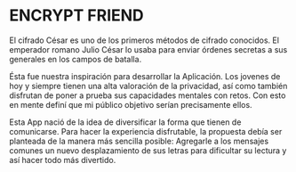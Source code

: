 # ENCRYPT FRIEND

El cifrado César es uno de los primeros métodos de cifrado conocidos. El emperador romano Julio César lo usaba para enviar órdenes secretas a sus generales en los campos de batalla.

Ésta fue nuestra inspiración para desarrollar la Aplicación.
Los jovenes de hoy y siempre tienen una alta valoración de la privacidad, así como también disfrutan de poner
a prueba sus capacidades mentales con retos. Con esto en mente definí que mi público objetivo serían
precisamente ellos.

Esta App nació de la idea de diversificar la forma que tienen de comunicarse.
Para hacer la experiencia disfrutable, la propuesta debía ser planteada de la manera más sencilla posible:
Agregarle a los mensajes comunes un nuevo desplazamiento de sus letras para dificultar su lectura y así hacer
todo más divertido.
